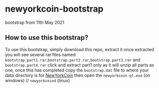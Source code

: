 # newyorkcoin-bootstrap
bootstrap from 11th May 2021

## How to use this bootstrap?
To use this bootstrap, simply download this repo, extract it 
once extracted you will see several rar files named `bootstrap.part1.rar`,`bootstrap.part2.rar`,`bootstrap.part3.rar` and `bootstrap.part4.rar`
click and extract part1 only as it will unzip all parts as one, once this has completed copy the `bootstrap.dat` file to where your data directory is for [NewYorkCoin](https://github.com/NewYorkCoinNYC/newyorkcoin) then open the `newyorkcoin-qt.exe` (on windows) // `newyorkcoind` (linux)
